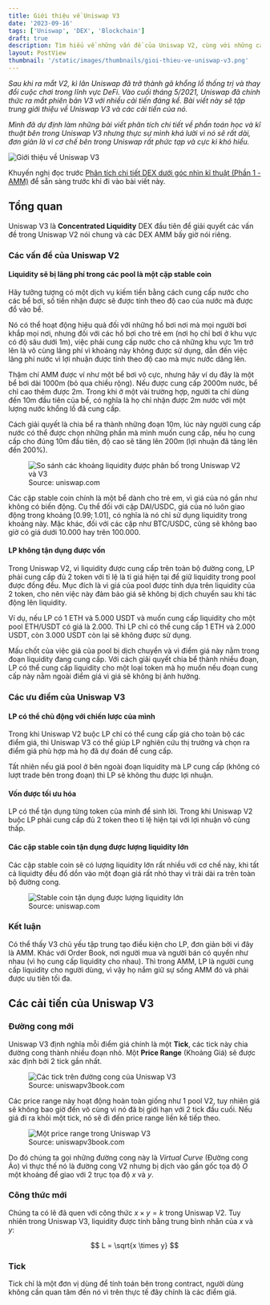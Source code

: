 ```yaml
---
title: Giới thiệu về Uniswap V3
date: '2023-09-16'
tags: ['Uniswap', 'DEX', 'Blockchain']
draft: true
description: Tìm hiểu về những vấn đề của Uniswap V2, cùng với những cải tiến và đặc điểm nổi bật của Uniswap V3.
layout: PostView
thumbnail: '/static/images/thumbnails/gioi-thieu-ve-uniswap-v3.png'
---
```


_Sau khi ra mắt V2, kì lân Uniswap đã trở thành gã khổng lồ thống trị và thay đổi cuộc chơi trong lĩnh vực DeFi. Vào cuối tháng 5/2021, Uniswap đã chính thức ra mắt phiên bản V3 với nhiều cải tiến đáng kể. Bài viết này sẽ tập trung giới thiệu về Uniswap V3 và các cải tiến của nó._

_Mình đã dự định làm những bài viết phân tích chi tiết về phần toán học và kĩ thuật bên trong Uniswap V3 nhưng thực sự mình khá lười vì nó sẽ rất dài, đơn giản là vì cơ chế bên trong Uniswap rất phức tạp và cực kì khó hiểu._

<img className="w-full flex justify-center mx-auto" src="/static/images/thumbnails/gioi-thieu-ve-uniswap-v3.png" alt="Giới thiệu về Uniswap V3" />

Khuyến nghị đọc trước [Phân tích chi tiết DEX dưới góc nhìn kĩ thuật (Phần 1 - AMM)](https://snowyfield.me/posts/phan-tich-chi-tiet-dex-duoi-goc-nhin-ki-thuat-phan-1) để sẵn sàng trước khi đi vào bài viết này.

## Tổng quan

Uniswap V3 là **Concentrated Liquidity** DEX đầu tiên để giải quyết các vấn đề trong Uniswap V2 nói chung và các DEX AMM bấy giờ nói riêng.

### Các vấn đề của Uniswap V2

#### Liquidity sẽ bị lãng phí trong các pool là một cặp stable coin

Hãy tưởng tượng có một dịch vụ kiếm tiền bằng cách cung cấp nước cho các bể bơi, số tiền nhận được sẽ được tính theo độ cao của nước mà được đổ vào bể.

Nó có thể hoạt động hiệu quả đối với những hồ bơi nơi mà mọi người bơi khắp mọi nơi, nhưng đối với các hồ bơi cho trẻ em (nơi họ chỉ bơi ở khu vực có độ sâu dưới $1$m), việc phải cung cấp nước cho cả những khu vực $1$m trở lên là vô cùng lãng phí vì khoảng này không được sử dụng, dẫn đến việc lãng phí nước vì lợi nhuận được tính theo độ cao mà mực nước dâng lên.

Thậm chí AMM được ví như một bể bơi vô cực, nhưng hãy ví dụ đây là một bể bơi dài $1000$m (bỏ qua chiều rộng). Nếu được cung cấp $2000$m nước, bể chỉ cao thêm được $2$m. Trong khi ở một vài trường hợp, người ta chỉ dùng đến $10$m đầu tiên của bể, có nghĩa là họ chỉ nhận được $2$m nước với một lượng nước khổng lồ đã cung cấp.

Cách giải quyết là chia bể ra thành những đoạn $10$m, lúc này người cung cấp nước có thể được chọn những phần mà mình muốn cung cấp, nếu họ cung cấp cho đúng $10$m đầu tiên, độ cao sẽ tăng lên $200$m (lợi nhuận đã tăng lên đến $200$%).

<figure>
<img
    className="w-full flex justify-center mx-auto"
    src="/static/images/posts/uniswap-positions-comparison.png"
    alt="So sánh các khoảng liquidity được phân bố trong Uniswap V2 và V3"
/>
<figcaption>Source: uniswap.com</figcaption>
</figure>

Các cặp stable coin chính là một bể dành cho trẻ em, vì giá của nó gần như không có biến động. Cụ thể đối với cặp DAI/USDC, giá của nó luôn giao động trong khoảng $[0.99; 1.01]$, có nghĩa là nó chỉ sử dụng liquidity trong khoảng này. Mặc khác, đối với các cặp như BTC/USDC, cũng sẽ không bao giờ có giá dưới $10.000$ hay trên $100.000$.

#### LP không tận dụng được vốn

Trong Uniswap V2, vì liquidity được cung cấp trên toàn bộ đường cong, LP phải cung cấp đủ 2 token với tỉ lệ là tỉ giá hiện tại để giữ liquidity trong pool được đồng đều. Mục đích là vì giá của pool được tính dựa trên liquidity của 2 token, cho nên việc này đảm bảo giá sẽ không bị dịch chuyển sau khi tác động lên liquidity.

Ví dụ, nếu LP có $1$ ETH và $5.000$ USDT và muốn cung cấp liquidity cho một pool ETH/USDT có giá là $2.000$. Thì LP chỉ có thể cung cấp $1$ ETH và $2.000$ USDT, còn $3.000$ USDT còn lại sẽ không được sử dụng.

Mấu chốt của việc giá của pool bị dịch chuyển và vì điểm giá này nằm trong đoạn liquidity đang cung cấp. Với cách giải quyết chia bể thành nhiều đoạn, LP có thể cung cấp liquidity cho một loại token mà họ muốn nếu đoạn cung cấp này nằm ngoài điểm giá vì giá sẽ không bị ảnh hưởng.

### Các ưu điểm của Uniswap V3

#### LP có thể chủ động với chiến lược của mình

Trong khi Uniswap V2 buộc LP chỉ có thể cung cấp giá cho toàn bộ các điểm giá, thì Uniswap V3 có thể giúp LP nghiên cứu thị trường và chọn ra điểm giá phù hợp mà họ đã dự đoán để cung cấp.

Tất nhiên nếu giá pool ở bên ngoài đoạn liquidity mà LP cung cấp (không có lượt trade bên trong đoạn) thì LP sẽ không thu được lợi nhuận.

#### Vốn được tối ưu hóa

LP có thể tận dụng từng token của mình để sinh lời. Trong khi Uniswap V2 buộc LP phải cung cấp đủ 2 token theo tỉ lệ hiện tại với lợi nhuận vô cùng thấp.

#### Các cặp stable coin tận dụng được lượng liquidity lớn

Các cặp stable coin sẽ có lượng liquidity lớn rất nhiều với cơ chế này, khi tất cả liquidty đều đổ dồn vào một đoạn giá rất nhỏ thay vì trải dài ra trên toàn bộ đường cong.

<figure>
<img
    className="w-full flex justify-center mx-auto"
    src="/static/images/posts/v3-stable-coin-efficiency.png"
    alt="Stable coin tận dụng được lượng liquidity lớn"
/>
<figcaption>Source: uniswap.com</figcaption>
</figure>

### Kết luận

Có thể thấy V3 chủ yếu tập trung tạo điều kiện cho LP, đơn giản bởi vì đây là AMM. Khác với Order Book, nơi người mua và người bán có quyền như nhau (vì họ cung cấp liquidity cho nhau). Thì trong AMM, LP là người cung cấp liquidity cho người dùng, vì vậy họ nắm giữ sự sống AMM đó và phải được ưu tiên tối đa.

## Các cải tiến của Uniswap V3

### Đường cong mới

Uniswap V3 định nghĩa mỗi điểm giá chính là một **Tick**, các tick này chia đường cong thành nhiều đoạn nhỏ. Một **Price Range** (Khoảng Giá) sẽ được xác định bởi 2 tick gần nhất.

<figure>
<img
    className="w-full md:w-1/2 flex justify-center mx-auto"
    src="/static/images/posts/v3-curve-with-ticks.png"
    alt="Các tick trên đường cong của Uniswap V3"
/>
<figcaption>Source: uniswapv3book.com</figcaption>
</figure>

Các price range này hoạt động hoàn toàn giống như 1 pool V2, tuy nhiên giá sẽ không bao giờ đến vô cùng vì nó đã bị giới hạn với 2 tick đầu cuối. Nếu giá đi ra khỏi một tick, nó sẽ đi đến price range liền kề tiếp theo.

<figure>
<img
    className="w-full md:w-1/2 flex justify-center mx-auto"
    src="/static/images/posts/a-price-range.png"
    alt="Một price range trong Uniswap V3"
/>
<figcaption>Source: uniswapv3book.com</figcaption>
</figure>

Do đó chúng ta gọi những đường cong này là _Virtual Curve_ (Đường cong Ảo) vì thực thế nó là đường cong V2 nhưng bị dịch vào gần gốc tọa độ $O$ một khoảng để giao với 2 trục tọa độ $x$ và $y$.

### Công thức mới

Chúng ta có lẽ đã quen với công thức $x \times y = k$ trong Uniswap V2. Tuy nhiên trong Uniswap V3, liquidity được tính bằng trung bình nhân của $x$ và $y$:

$$
L = \sqrt{x \times y}
$$

### Tick

Tick chỉ là một đơn vị dùng để tính toán bên trong contract, người dùng không cần quan tâm đến nó vì trên thực tế đây chính là các điểm giá.
